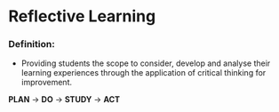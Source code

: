# Reflective Learning

### Definition:
- Providing students the scope to consider, develop and analyse their learning experiences through the application of critical thinking for improvement.

**PLAN** -> **DO** -> **STUDY** -> **ACT**

